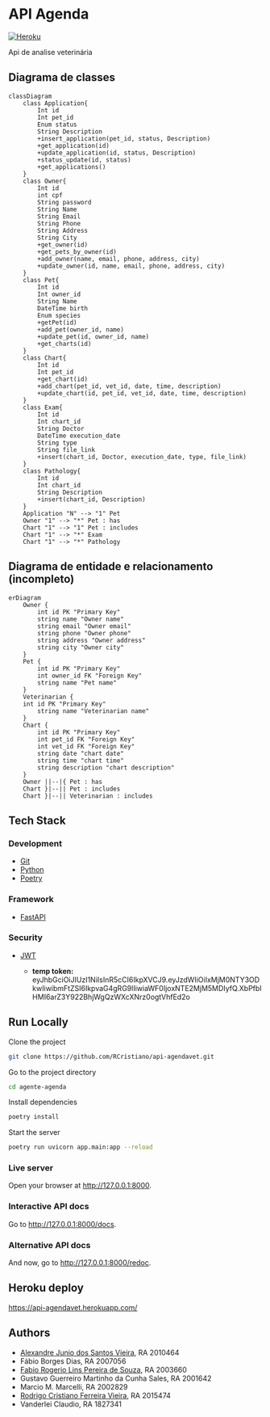 # API Agenda

[![Heroku](https://heroku-badge.herokuapp.com/?app=api-agendavet&style=flat&svg=1&root=apidocs)](https://api-agendavet.herokuapp.com/)

Api de analise veterinária

## Diagrama de classes

```mermaid
classDiagram
    class Application{
        Int id
        Int pet_id
        Enum status
        String Description
        +insert_application(pet_id, status, Description)
        +get_application(id)
        +update_application(id, status, Description)
        +status_update(id, status)
        +get_applications()
    }
    class Owner{
        Int id
        int cpf
        String password
        String Name
        String Email
        String Phone
        String Address
        String City
        +get_owner(id)
        +get_pets_by_owner(id)
        +add_owner(name, email, phone, address, city)
        +update_owner(id, name, email, phone, address, city)
    }
    class Pet{
        Int id
        Int owner_id
        String Name
        DateTime birth
        Enum species
        +getPet(id)
        +add_pet(owner_id, name)
        +update_pet(id, owner_id, name)
        +get_charts(id)
    }
    class Chart{
        Int id
        Int pet_id
        +get_chart(id)
        +add_chart(pet_id, vet_id, date, time, description)
        +update_chart(id, pet_id, vet_id, date, time, description)
    }
    class Exam{
        Int id
        Int chart_id
        String Doctor
        DateTime execution_date
        String type
        String file_link
        +insert(chart_id, Doctor, execution_date, type, file_link)
    }
    class Pathology{
        Int id
        Int chart_id
        String Description
        +insert(chart_id, Description)
    }
    Application "N" --> "1" Pet
    Owner "1" --> "*" Pet : has
    Chart "1" --> "1" Pet : includes
    Chart "1" --> "*" Exam
    Chart "1" --> "*" Pathology
```

## Diagrama de entidade e relacionamento (incompleto)

```mermaid
erDiagram
    Owner {
        int id PK "Primary Key"
        string name "Owner name"
        string email "Owner email"
        string phone "Owner phone"
        string address "Owner address"
        string city "Owner city"
    }
    Pet {
        int id PK "Primary Key"
        int owner_id FK "Foreign Key"
        string name "Pet name"
    }
    Veterinarian {
    int id PK "Primary Key"
        string name "Veterinarian name"
    }
    Chart {
        int id PK "Primary Key"
        int pet_id FK "Foreign Key"
        int vet_id FK "Foreign Key"
        string date "chart date"
        string time "chart time"
        string description "chart description"
    }
    Owner ||--|{ Pet : has
    Chart }|--|| Pet : includes
    Chart }|--|| Veterinarian : includes
```

## Tech Stack

### Development

- [Git](https://git-scm.com/)
- [Python](https://www.python.org/)
- [Poetry](https://python-poetry.org/)

### Framework

- [FastAPI](https://fastapi.tiangolo.com/)

### Security

- [JWT](https://jwt.io/)

  - **temp token:** eyJhbGciOiJIUzI1NiIsInR5cCI6IkpXVCJ9.eyJzdWIiOiIxMjM0NTY3ODkwIiwibmFtZSI6IkpvaG4gRG9lIiwiaWF0IjoxNTE2MjM5MDIyfQ.XbPfbIHMI6arZ3Y922BhjWgQzWXcXNrz0ogtVhfEd2o

## Run Locally

Clone the project

```bash
git clone https://github.com/RCristiano/api-agendavet.git
```

Go to the project directory

```bash
cd agente-agenda
```

Install dependencies

```bash
poetry install
```

Start the server

```bash
poetry run uvicorn app.main:app --reload
```

### Live server

Open your browser at <http://127.0.0.1:8000>.

### Interactive API docs

Go to <http://127.0.0.1:8000/docs>.

### Alternative API docs

And now, go to <http://127.0.0.1:8000/redoc>.

## Heroku deploy

<https://api-agendavet.herokuapp.com/>

## Authors

- [Alexandre Junio dos Santos Vieira](https://github.com/alexandrejsv), RA 2010464
- Fábio Borges Dias, RA 2007056
- [Fabio Rogerio Lins Pereira de Souza](https://github.com/frlps), RA 2003660
- Gustavo Guerreiro Martinho da Cunha Sales, RA 2001642
- Marcio M. Marcelli, RA 2002829
- [Rodrigo Cristiano Ferreira Vieira](https://www.github.com/RCristiano), RA 2015474
- Vanderlei Claudio, RA 1827341
